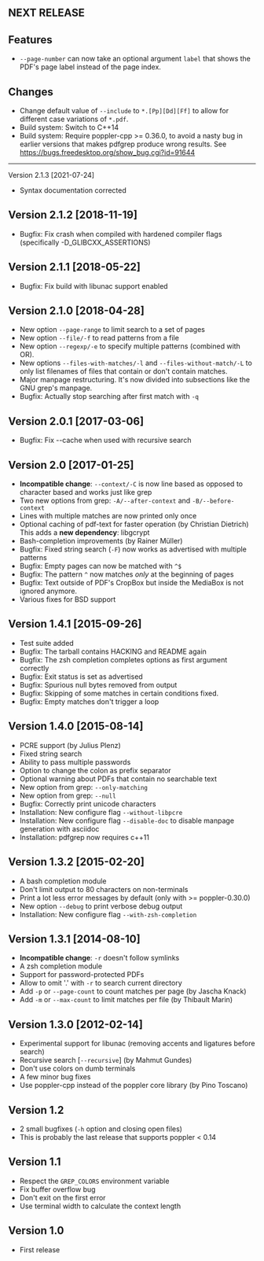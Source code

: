 NEXT RELEASE
------------

## Features

  - `--page-number` can now take an optional argument `label` that shows the
    PDF's page label instead of the page index.

## Changes

  - Change default value of `--include` to `*.[Pp][Dd][Ff]` to allow for
    different case variations of `*.pdf`.
  - Build system: Switch to C++14
  - Build system: Require poppler-cpp >= 0.36.0, to avoid a nasty bug in earlier
    versions that makes pdfgrep produce wrong results. See
    https://bugs.freedesktop.org/show_bug.cgi?id=91644

---------------------------
Version 2.1.3 [2021-07-24]

  - Syntax documentation corrected

Version 2.1.2  [2018-11-19]
---------------------------

  - Bugfix: Fix crash when compiled with hardened compiler flags
    (specifically -D_GLIBCXX_ASSERTIONS)

Version 2.1.1  [2018-05-22]
---------------------------

  - Bugfix: Fix build with libunac support enabled

Version 2.1.0  [2018-04-28]
---------------------------

  - New option `--page-range` to limit search to a set of pages
  - New option `--file/-f` to read patterns from a file
  - New option `--regexp/-e` to specify multiple patterns (combined with OR).
  - New options `--files-with-matches/-l` and `--files-without-match/-L` to only
    list filenames of files that contain or don't contain matches.
  - Major manpage restructuring. It's now divided into subsections like the GNU
    grep's manpage.
  - Bugfix: Actually stop searching after first match with `-q`

Version 2.0.1  [2017-03-06]
---------------------------

  - Bugfix: Fix --cache when used with recursive search

Version 2.0  [2017-01-25]
-------------------------

  - **Incompatible change**: `--context/-C` is now line based as opposed to
    character based and works just like grep
  - Two new options from grep: `-A/--after-context` and `-B/--before-context`
  - Lines with multiple matches are now printed only once
  - Optional caching of pdf-text for faster operation (by Christian Dietrich)
    This adds a **new dependency**: libgcrypt
  - Bash-completion improvements (by Rainer Müller)
  - Bugfix: Fixed string search (`-F`) now works as advertised with multiple
    patterns
  - Bugfix: Empty pages can now be matched with `^$`
  - Bugfix: The pattern `^` now matches *only* at the beginning of pages
  - Bugfix: Text outside of PDF's CropBox but inside the MediaBox is not
    ignored anymore.
  - Various fixes for BSD support

Version 1.4.1  [2015-09-26]
---------------------------

  - Test suite added
  - Bugfix: The tarball contains HACKING and README again
  - Bugfix: The zsh completion completes options as first
    argument correctly
  - Bugfix: Exit status is set as advertised
  - Bugfix: Spurious null bytes removed from output
  - Bugfix: Skipping of some matches in certain conditions fixed.
  - Bugfix: Empty matches don't trigger a loop

Version 1.4.0  [2015-08-14]
---------------------------

  - PCRE support (by Julius Plenz)
  - Fixed string search
  - Ability to pass multiple passwords
  - Option to change the colon as prefix separator
  - Optional warning about PDFs that contain no searchable text
  - New option from grep: `--only-matching`
  - New option from grep: `--null`
  - Bugfix: Correctly print unicode characters
  - Installation: New configure flag `--without-libpcre`
  - Installation: New configure flag `--disable-doc` to disable
        manpage generation with asciidoc
  - Installation: pdfgrep now requires c++11

Version 1.3.2    [2015-02-20]
-----------------------------

  - A bash completion module
  - Don't limit output to 80 characters on non-terminals
  - Print a lot less error messages by default (only with >= poppler-0.30.0)
  - New option `--debug` to print verbose debug output
  - Installation: New configure flag `--with-zsh-completion`

Version 1.3.1    [2014-08-10]
-----------------------------

  - **Incompatible change**: `-r` doesn't follow symlinks
  - A zsh completion module
  - Support for password-protected PDFs
  - Allow to omit '.' with `-r` to search current directory
  - Add `-p` or `--page-count` to count matches per page (by Jascha Knack)
  - Add `-m` or `--max-count` to limit matches per file (by Thibault Marin)

Version 1.3.0    [2012-02-14]
-----------------------------

  - Experimental support for libunac (removing accents and ligatures
	before search)
  - Recursive search [`--recursive`] (by Mahmut Gundes)
  - Don't use colors on dumb terminals
  - A few minor bug fixes
  - Use poppler-cpp instead of the poppler core library (by Pino Toscano)

Version 1.2
-----------

  - 2 small bugfixes (`-h` option and closing open files)
  - This is probably the last release that supports poppler < 0.14

Version 1.1
-----------

  - Respect the `GREP_COLORS` environment variable
  - Fix buffer overflow bug
  - Don't exit on the first error
  - Use terminal width to calculate the context length

Version 1.0
-----------

  - First release
